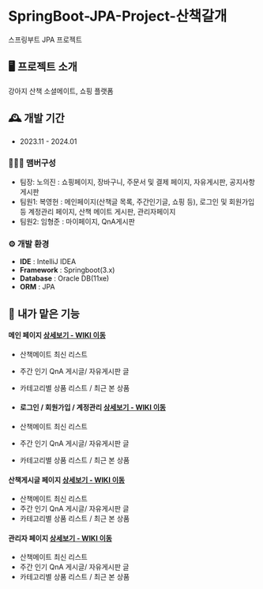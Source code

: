 # SpringBoot-JPA-Project-산책갈개
스프링부트 JPA 프로젝트
<br>


## 🖥️ 프로젝트 소개
강아지 산책 소셜메이트, 쇼핑 플랫폼
<br>


## 🕰️ 개발 기간
* 2023.11 - 2024.01

### 🧑‍🤝‍🧑 맴버구성
 - 팀장: 노의진 : 쇼핑페이지, 장바구니, 주문서 및 결제 페이지, 자유게시판, 공지사항 게시판
 - 팀원1: 복영헌 : 메인페이지(산책글 목록, 주간인기글, 쇼핑 등), 로그인 및 회원가입 등 계정관리 페이지, 산책 메이트 게시판, 관리자페이지
 - 팀원2: 임형준 : 마이페이지, QnA게시판


### ⚙️ 개발 환경
- **IDE** : IntelliJ IDEA
- **Framework** : Springboot(3.x)
- **Database** : Oracle DB(11xe)
- **ORM** : JPA


## 📌 내가 맡은 기능
#### 메인 페이지 <a href="https://github.com/dafssdf/Spring_Portfoilo/wiki/%EB%A7%88%EC%9D%B4-%ED%8E%98%EC%9D%B4%EC%A7%80" >상세보기 - WIKI 이동</a>
- 산책메이트 최신 리스트
- 주간 인기 QnA 게시글/ 자유게시판 글
- 카테고리별 상품 리스트 / 최근 본 상품

- #### 로그인 / 회원가입 / 계정관리 <a href="https://github.com/dafssdf/Spring_Portfoilo/wiki/%EB%A7%88%EC%9D%B4-%ED%8E%98%EC%9D%B4%EC%A7%80" >상세보기 - WIKI 이동</a>
- 산책메이트 최신 리스트
- 주간 인기 QnA 게시글/ 자유게시판 글
- 카테고리별 상품 리스트 / 최근 본 상품

#### 산책게시글 페이지 <a href="https://github.com/dafssdf/Spring_Portfoilo/wiki/%EB%A7%88%EC%9D%B4-%ED%8E%98%EC%9D%B4%EC%A7%80" >상세보기 - WIKI 이동</a>
- 산책메이트 최신 리스트
- 주간 인기 QnA 게시글/ 자유게시판 글
- 카테고리별 상품 리스트 / 최근 본 상품

#### 관리자 페이지 <a href="https://github.com/dafssdf/Spring_Portfoilo/wiki/%EB%A7%88%EC%9D%B4-%ED%8E%98%EC%9D%B4%EC%A7%80" >상세보기 - WIKI 이동</a>
- 산책메이트 최신 리스트
- 주간 인기 QnA 게시글/ 자유게시판 글
- 카테고리별 상품 리스트 / 최근 본 상품

